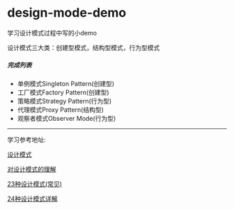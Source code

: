 # design-mode-demo

学习设计模式过程中写的小demo



设计模式三大类：创建型模式，结构型模式，行为型模式

 

##### 完成列表
- 单例模式Singleton Pattern(创建型)
- 工厂模式Factory Pattern(创建型)
- 策略模式Strategy Pattern(行为型)
- 代理模式Proxy Pattern(结构型)
- 观察者模式Observer Mode(行为型)



------



学习参考地址:

[设计模式 ](https://www.runoob.com/design-pattern/design-pattern-tutorial.html)

[对设计模式的理解](https://vue3js.cn/interview/design/design.html#一、是什么)

[23种设计模式(常见)](https://www.cnblogs.com/awkflf11/p/16195396.html)

[24种设计模式详解](http://t.zoukankan.com/xueSpring-p-13345165.html)